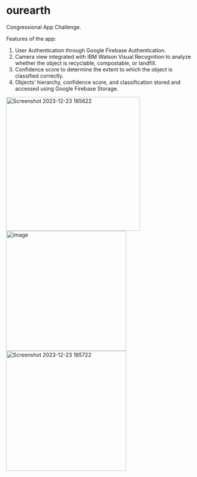 # ourearth
Congressional App Challenge.   

Features of the app: 
1. User Authentication through Google Firebase Authentication.
2. Camera view integrated with IBM Watson Visual Recognition to analyze whether the object is recyclable, compostable, or landfill.
3. Confidence score to determine the extent to which the object is classified correctly.
4. Objects' hierarchy, confidence score, and classification stored and accessed using Google Firebase Storage.


<img width="357" alt="Screenshot 2023-12-23 185622" src="https://github.com/GauthamHari000/our_earth2020/assets/62849063/3cb8e476-c44f-46b0-8c1d-34729a8d8010">
<img width="320" alt="image" src="https://github.com/GauthamHari000/our_earth/assets/62849063/eb2b9547-3bc4-44de-9710-d255b3cda122">
<img width="320" alt="Screenshot 2023-12-23 185722" src="https://github.com/GauthamHari000/our_earth2020/assets/62849063/841490ed-e408-49af-a15c-9a97b44b5a8d">
